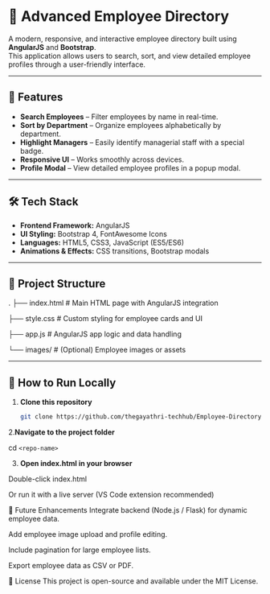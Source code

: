 # 🌟 Advanced Employee Directory

A modern, responsive, and interactive employee directory built using **AngularJS** and **Bootstrap**.  
This application allows users to search, sort, and view detailed employee profiles through a user-friendly interface.

---

## 📌 Features
- **Search Employees** – Filter employees by name in real-time.
- **Sort by Department** – Organize employees alphabetically by department.
- **Highlight Managers** – Easily identify managerial staff with a special badge.
- **Responsive UI** – Works smoothly across devices.
- **Profile Modal** – View detailed employee profiles in a popup modal.

---

## 🛠 Tech Stack
- **Frontend Framework:** AngularJS
- **UI Styling:** Bootstrap 4, FontAwesome Icons
- **Languages:** HTML5, CSS3, JavaScript (ES5/ES6)
- **Animations & Effects:** CSS transitions, Bootstrap modals

---

## 📂 Project Structure
.
├── index.html # Main HTML page with AngularJS integration

├── style.css # Custom styling for employee cards and UI

├── app.js # AngularJS app logic and data handling

└── images/ # (Optional) Employee images or assets

---

## 🚀 How to Run Locally
1. **Clone this repository**
   ```bash
   git clone https://github.com/thegayathri-techhub/Employee-Directory.git

2.**Navigate to the project folder**

cd ```<repo-name>```

3. **Open index.html in your browser**

Double-click index.html

Or run it with a live server (VS Code extension recommended)

📌 Future Enhancements
Integrate backend (Node.js / Flask) for dynamic employee data.

Add employee image upload and profile editing.

Include pagination for large employee lists.

Export employee data as CSV or PDF.

📜 License
This project is open-source and available under the MIT License.



